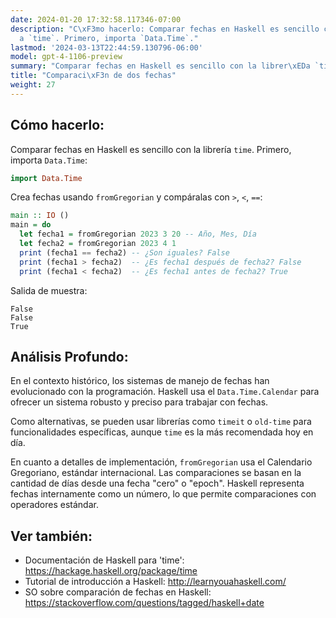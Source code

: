 ```yaml
---
date: 2024-01-20 17:32:58.117346-07:00
description: "C\xF3mo hacerlo: Comparar fechas en Haskell es sencillo con la librer\xED\
  a `time`. Primero, importa `Data.Time`."
lastmod: '2024-03-13T22:44:59.130796-06:00'
model: gpt-4-1106-preview
summary: "Comparar fechas en Haskell es sencillo con la librer\xEDa `time`."
title: "Comparaci\xF3n de dos fechas"
weight: 27
---
```


## Cómo hacerlo:
Comparar fechas en Haskell es sencillo con la librería `time`. Primero, importa `Data.Time`:

```Haskell
import Data.Time
```

Crea fechas usando `fromGregorian` y compáralas con `>`, `<`, `==`:

```Haskell
main :: IO ()
main = do
  let fecha1 = fromGregorian 2023 3 20 -- Año, Mes, Día
  let fecha2 = fromGregorian 2023 4 1
  print (fecha1 == fecha2) -- ¿Son iguales? False
  print (fecha1 > fecha2)  -- ¿Es fecha1 después de fecha2? False
  print (fecha1 < fecha2)  -- ¿Es fecha1 antes de fecha2? True
```

Salida de muestra:

```
False
False
True
```

## Análisis Profundo:
En el contexto histórico, los sistemas de manejo de fechas han evolucionado con la programación. Haskell usa el `Data.Time.Calendar` para ofrecer un sistema robusto y preciso para trabajar con fechas.

Como alternativas, se pueden usar librerías como `timeit` o `old-time` para funcionalidades específicas, aunque `time` es la más recomendada hoy en día.

En cuanto a detalles de implementación, `fromGregorian` usa el Calendario Gregoriano, estándar internacional. Las comparaciones se basan en la cantidad de días desde una fecha "cero" o "epoch". Haskell representa fechas internamente como un número, lo que permite comparaciones con operadores estándar.

## Ver también:
- Documentación de Haskell para 'time': https://hackage.haskell.org/package/time
- Tutorial de introducción a Haskell: http://learnyouahaskell.com/
- SO sobre comparación de fechas en Haskell: https://stackoverflow.com/questions/tagged/haskell+date
